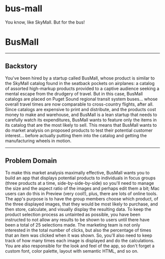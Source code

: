 # bus-mall
You know, like SkyMall. But for the bus!

# BusMall
---
## Backstory
You've been hired by a startup called BusMall, whose product is similar to the SkyMall catalog found in the seatback pockets on airplanes: a catalog of assorted high-markup products provided to a captive audience seeking a mental escape from the drudgery of travel.
But in this case, BusMall catalogs are placed on Puget Sound regional transit system buses... whose overall travel times are now comparable to cross-country flights, after all.
Since catalogs are expensive to print and distribute, and the products cost money to make and warehouse, and BusMall is a lean startup that needs to carefully watch its expenditures, BusMall wants to feature only the items in its catalog that are the most likely to sell.
This means that BusMall wants to do market analysis on proposed products to test their potential customer interest... before actually putting them into the catalog and getting the manufacturing wheels in motion.

---
## Problem Domain
To make this market analysis maximally effective, BusMall wants you to build an app that displays potential products to individuals in focus groups (three products at a time, side-by-side-by-side) so you'll need to manage the size and the aspect ratio of the images and perhaps edit them a bit; Mac users can do this in Preview (very cool!), plus, there are lots of online tools.
The app's purpose is to have the group members choose which product, of the three displayed images, that they would be most likely to purchase, and then store, calculate, and visually display the resulting data.
To keep the product selection process as untainted as possible, you have been instructed to not allow any results to be shown to users until there have been a total of 25 selections made.
The marketing team is not only interested in the total number of clicks, but also the percentage of times that an item was clicked when it was shown. So, you'll also need to keep track of how many times each image is displayed and do the calculations.
You are also responsible for the look and feel of the app, so don't forget a custom font, color palette, layout with semantic HTML, and so on.
